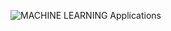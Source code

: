 ![MACHINE LEARNING Applications](https://user-images.githubusercontent.com/42004781/117501122-04593180-af54-11eb-85bd-3a149743ab1e.jpg)
